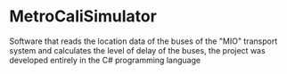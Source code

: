 # MetroCaliSimulator

Software that reads the location data of the buses of the "MIO" transport system and calculates the level of delay of the buses, the project was developed entirely in the C# programming language
